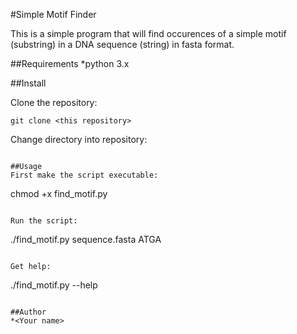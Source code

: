 #Simple Motif Finder


This is a simple program that will find occurences of a simple motif (substring) in a DNA sequence (string) in fasta format.

##Requirements
*python 3.x

##Install

Clone the repository:

```
git clone <this repository>
```

Change directory into repository:

```

##Usage
First make the script executable:

```
chmod +x find_motif.py
```

Run the script: 

```
./find_motif.py sequence.fasta ATGA
```

Get help:

```

./find_motif.py --help
```

##Author
*<Your name>

























